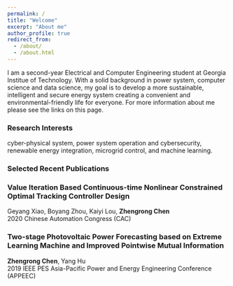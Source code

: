 ```yaml
---
permalink: /
title: "Welcome"
excerpt: "About me"
author_profile: true
redirect_from: 
  - /about/
  - /about.html
---
```


I am a second-year Electrical and Computer Engineering student at Georgia Institue of Technology. With a solid background in power system, computer science and data science, my goal is to develop a more sustainable, intelligent and secure energy system creating a convenient and environmental-friendly life for everyone. For more information about me please see the links on this page.

### Research Interests

cyber-physical system, power system operation and cybersecurity, renewable energy integration, microgrid control, and machine learning.

### Selected Recent Publications

### Value Iteration Based Continuous-time Nonlinear Constrained Optimal Tracking Controller Design
Geyang Xiao, Boyang Zhou, Kaiyi Lou, <b>Zhengrong Chen</b>  
2020 Chinese Automation Congress (CAC)

### Two-stage Photovoltaic Power Forecasting based on Extreme Learning Machine and Improved Pointwise Mutual Information
<b>Zhengrong Chen</b>, Yang Hu  
2019 IEEE PES Asia-Pacific Power and Energy Engineering Conference (APPEEC)


<script type="text/javascript" id="clustrmaps" src="//clustrmaps.com/map_v2.js?d=0lmixecXXxQGzYoILNwOria4RxrFNCTDGRRsZl3ZXio&cl=ffffff&w=a"></script>
